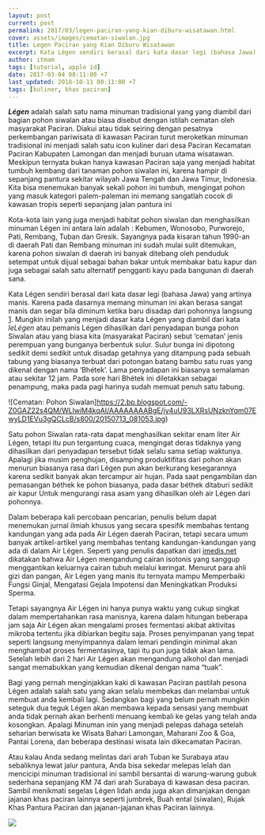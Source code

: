 ```yaml
---
layout: post
current: post
permalink: 2017/03/legen-paciran-yang-kian-diburu-wisatawan.html
cover: assets/images/cematan-siwalan.jpg
title: Legen Paciran yang Kian Diburu Wisatawan
excerpt: Kata Légen sendiri berasal dari kata dasar legi (bahasa Jawa) yang artinya manis. Karena pada dasarnya memang minuman ini akan berasa sangat manis dan segar bila diminum ketika baru disadap dari pohonnya langsung
author: itmam
tags: [tutorial, apple id]
date: 2017-03-04 08:11:00 +7
last_updated: 2018-10-11 00:11:00 +7
tags: [kuliner, khas paciran]
---
```

_**Légen**_ adalah salah satu nama minuman tradisional yang yang diambil dari bagian pohon siwalan atau biasa disebut dengan istilah cematan oleh masyarakat Paciran. Diakui atau tidak seiring dengan pesatnya perkembangan pariwisata di kawasan Paciran turut meroketkan minuman tradisional ini menjadi salah satu icon kuliner dari desa Paciran Kecamatan Paciran Kabupaten Lamongan dan menjadi buruan utama wisatawan. Meskipun ternyata bukan hanya kawasan Paciran saja yang menjadi habitat tumbuh kembang dari tanaman pohon siwalan ini, karena hampir di sepanjang pantura sekitar wilayah Jawa Tengah dan Jawa Timur, Indonesia. Kita bisa menemukan banyak sekali pohon ini tumbuh, mengingat pohon yang masuk kategori palem-paleman ini memang sangatlah cocok di kawasan tropis seperti sepanjang jalan pantura ini

Kota-kota lain yang juga menjadi habitat pohon siwalan dan menghasilkan minuman Légen ini antara lain adalah : Kebumen, Wonosobo, Purworejo, Pati, Rembang, Tuban dan Gresik. Sayangnya pada kisaran tahun 1990-an di daerah Pati dan Rembang minuman ini sudah mulai sulit ditemukan, karena pohon siwalan di daerah ini banyak ditebang oleh penduduk setempat untuk dijual sebagai bahan bakar untuk membakar batu kapur dan juga sebagai salah satu alternatif pengganti kayu pada bangunan di daerah sana.

Kata Légen sendiri berasal dari kata dasar legi (bahasa Jawa) yang artinya manis. Karena pada dasarnya memang minuman ini akan berasa sangat manis dan segar bila diminum ketika baru disadap dari pohonnya langsung [1](https://id.wikipedia.org/wiki/Legen). Mungkin inilah yang menjadi dasar kata Légen yang diambil dari kata _leLégen_ atau pemanis
Légen dihasilkan dari penyadapan bunga pohon Siwalan atau yang biasa kita (masyarakat Paciran) sebut ‘cematan’ jenis perempuan yang bunganya berbentuk sulur. Sulur bunga ini dipotong sedikit demi sedikit untuk disadap getahnya yang ditampung pada sebuah tabung yang biasanya terbuat dari potongan batang bambu satu ruas yang dikenal dengan nama ‘Bhétek’. Lama penyadapan ini biasanya semalaman atau sekitar 12 jam. Pada sore hari Bhétek ini diletakkan sebagai penampung, maka pada pagi harinya sudah memuat penuh satu tabung.

![Cematan: Pohon Siwalan]https://2.bp.blogspot.com/-Z0GAZ22s4QM/WLlwiM4kqAI/AAAAAAAABgE/jy4uU93LXRsUNzknYqm07EwyLD1EVu3gQCLcB/s800/20150713_081053.jpg)

Satu pohon Siwalan rata-rata dapat menghasilkan sekitar enam liter Air Légen, tetapi itu pun tergantung cuaca, mengingat deras tidaknya yang dihasilkan dari penyadapan tersebut tidak selalu sama setiap waktunya. Apalagi jika musim penghujan, disamping produktifitas dari pohon akan menurun biasanya rasa dari Légen pun akan berkurang kesegarannya karena sedikit banyak akan tercampur air hujan. Pada saat pengambilan dan pemasangan béthek ke pohon biasanya, pada dasar béthek ditaburi sedikit air kapur Untuk mengurangi rasa asam yang dihasilkan oleh air Légen dari pohonnya.

Dalam beberapa kali percobaan pencarian, penulis belum dapat menemukan jurnal ilmiah khusus yang secara spesifik membahas tentang kandungan yang ada pada Air Légen daerah Paciran, tetapi secara umum banyak artikel-artikel yang membahas tentang kandungan-kandungan yang ada di dalam Air Légen. Seperti yang penulis dapatkan dari [imedis.net](http://imedis.net/manfaat-air-legen-dari-pohon-lontar/) dikatakan bahwa Air Légen mengandung cairan isotonis yang sanggup menggantikan keluarnya cairan tubuh melalui keringat. Menurut para ahli gizi dan pangan, Air Légen yang manis itu ternyata mampu Memperbaiki Fungsi Ginjal, Mengatasi Gejala Impotensi dan Meningkatkan Produksi Sperma.

Tetapi sayangnya Air Légen ini hanya punya waktu yang cukup singkat dalam mempertahankan rasa manisnya, karena dalam hitungan beberapa jam saja Air Légen akan mengalami proses fermentasi akibat aktivitas mikroba tertentu jika dibiarkan begitu saja. Proses penyimpanan yang tepat seperti langsung menyimpannya dalam lemari pendingin minimal akan menghambat proses fermentasinya, tapi itu pun juga tidak akan lama. Setelah lebih dari 2 hari Air Légen akan mengandung alkohol dan menjadi sangat memabukkan yang kemudian dikenal dengan nama “tuak”.

Bagi yang pernah menginjakkan kaki di kawasan Paciran pastilah pesona Légen adalah salah satu yang akan selalu membekas dan melambai untuk membuat anda kembali lagi. Sedangkan bagi yang belum pernah mungkin seteguk dua teguk Légen akan membawa kepada sensasi yang membuat anda tidak pernah akan berhenti menuang kembali ke gelas yang telah anda kosongkan. Apalagi Minuman inin yang menjadi pelepas dahaga setelah seharian berwisata ke Wisata Bahari Lamongan, Maharani Zoo &amp; Goa, Pantai Lorena, dan beberapa destinasi wisata lain dikecamatan Paciran.

Atau kalau Anda sedang melintas dari arah Tuban ke Surabaya atau sebaliknya lewat jalur pantura, Anda bisa sekedar melepas lelah dan mencicipi minuman tradisional ini sambil bersantai di warung-warung gubuk sederhana sepanjang KM 74 dari arah Surabaya di kawasan desa paciran. Sambil menikmati segelas Légen lidah anda juga akan dimanjakan dengan jajanan khas paciran lainnya seperti jumbrek, Buah ental (siwalan), Rujak Khas Pantura Paciran dan jajanan-jajanan khas Paciran lainnya.

<noscript><img src="https://1.bp.blogspot.com/-KWJpOgFhuGA/WLtsalZJkXI/AAAAAAAABho/LWldKP7Z8a4kPeyLeJziwVeBkvMjOyk_wCPcB/s320/LegenCiran3.jpg"></img></noscript>